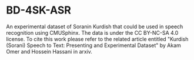 # BD-4SK-ASR
An experimental dataset of Soranin Kurdish that could be used in speech recognition using CMUSphinx. The data is under the CC BY-NC-SA 4.0 license.
To cite this work please refer to the related article entitled "Kurdish (Sorani) Speech to Text: Presenting and Experimental Dataset" by Akam Omer and Hossein Hassani in arxiv.
